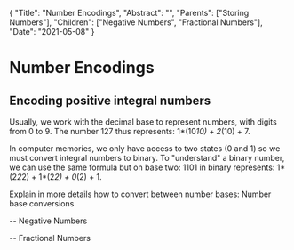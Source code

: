 {
    "Title": "Number Encodings",
    "Abstract": "",
    "Parents": ["Storing Numbers"],
    "Children": ["Negative Numbers", "Fractional Numbers"],
    "Date": "2021-05-08"
}

# Number Encodings

## Encoding positive integral numbers

Usually, we work with the decimal base to represent numbers, with digits from 0 to 9. The number 127 thus represents: 1*(10*10) + 2*(10) + 7.

In computer memories, we only have access to two states (0 and 1) so we must convert integral numbers to binary. To "understand" a binary number, we can use the same formula but on base two: 1101 in binary represents: 1*(2*2*2) + 1*(2*2) + 0*(2) + 1.

Explain in more details how to convert between number bases: Number base conversions

-- Negative Numbers

-- Fractional Numbers
